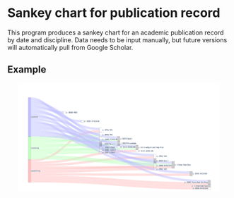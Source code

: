 # Sankey chart for publication record

This program produces a sankey chart for an academic publication record by 
date and discipline. Data needs to be input manually, but future versions
will automatically pull from Google Scholar.

## Example

<p align="center">
  <img src="newplot.png" width="90%">
</p>